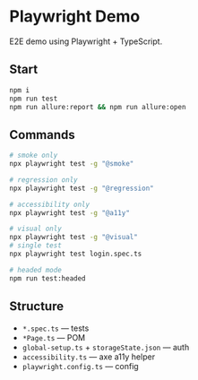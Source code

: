 # Playwright Demo

E2E demo using Playwright + TypeScript.

## Start

```bash
npm i
npm run test
npm run allure:report && npm run allure:open
```

## Commands

```bash
# smoke only
npx playwright test -g "@smoke"

# regression only
npx playwright test -g "@regression"

# accessibility only
npx playwright test -g "@a11y"

# visual only
npx playwright test -g "@visual"
# single test
npx playwright test login.spec.ts

# headed mode
npm run test:headed
```

## Structure

- `*.spec.ts` — tests
- `*Page.ts` — POM
- `global-setup.ts` + `storageState.json` — auth
- `accessibility.ts` — axe a11y helper
- `playwright.config.ts` — config
